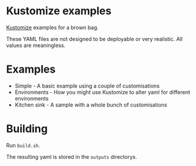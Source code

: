 # Kustomize examples

[Kustomize](https://kustomize.io/) examples for a brown bag.

These YAML files are not designed to be deployable or very realistic. All values are meaningless.

# Examples
- Simple - A basic example using a couple of customisations
- Environments - How you might use Kustomize to alter yaml for different environments
- Kitchen sink - A sample with a whole bunch of customisations

# Building

Run `build.sh`.

The resulting yaml is stored in the `outputs` directorys.